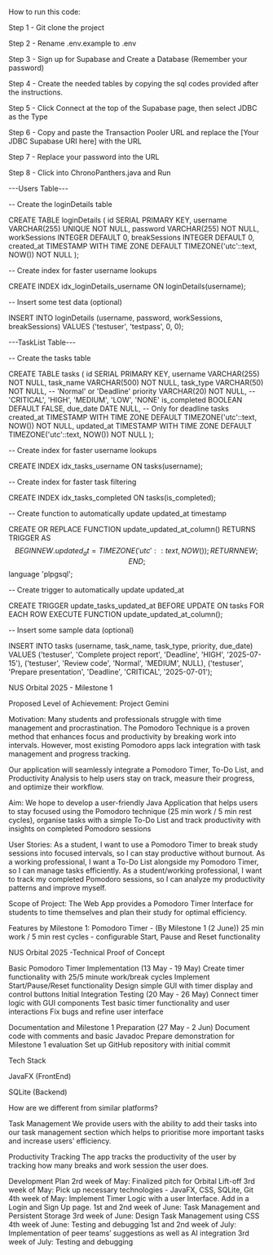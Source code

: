 How to run this code:

Step 1 - Git clone the project

Step 2 - Rename .env.example to .env

Step 3 - Sign up for Supabase and Create a Database (Remember your password)

Step 4 - Create the needed tables by copying the sql codes provided after the instructions.

Step 5 - Click Connect at the top of the Supabase page, then select JDBC as the Type

Step 6 - Copy and paste the Transaction Pooler URL and replace the [Your JDBC Supabase URI here] with the URL

Step 7 - Replace your password into the URL

Step 8 - Click into ChronoPanthers.java and Run

---Users Table---

-- Create the loginDetails table

CREATE TABLE loginDetails (
    id SERIAL PRIMARY KEY,
    username VARCHAR(255) UNIQUE NOT NULL,
    password VARCHAR(255) NOT NULL,
    workSessions INTEGER DEFAULT 0,
    breakSessions INTEGER DEFAULT 0,
    created_at TIMESTAMP WITH TIME ZONE DEFAULT TIMEZONE('utc'::text, NOW()) NOT NULL
);

-- Create index for faster username lookups

CREATE INDEX idx_loginDetails_username ON loginDetails(username);

-- Insert some test data (optional)

INSERT INTO loginDetails (username, password, workSessions, breakSessions) 
VALUES ('testuser', 'testpass', 0, 0);

---TaskList Table---

-- Create the tasks table

CREATE TABLE tasks (
    id SERIAL PRIMARY KEY,
    username VARCHAR(255) NOT NULL,
    task_name VARCHAR(500) NOT NULL,
    task_type VARCHAR(50) NOT NULL, -- 'Normal' or 'Deadline'
    priority VARCHAR(20) NOT NULL, -- 'CRITICAL', 'HIGH', 'MEDIUM', 'LOW', 'NONE'
    is_completed BOOLEAN DEFAULT FALSE,
    due_date DATE NULL, -- Only for deadline tasks
    created_at TIMESTAMP WITH TIME ZONE DEFAULT TIMEZONE('utc'::text, NOW()) NOT NULL,
    updated_at TIMESTAMP WITH TIME ZONE DEFAULT TIMEZONE('utc'::text, NOW()) NOT NULL
);

-- Create index for faster username lookups

CREATE INDEX idx_tasks_username ON tasks(username);

-- Create index for faster task filtering

CREATE INDEX idx_tasks_completed ON tasks(is_completed);

-- Create function to automatically update updated_at timestamp

CREATE OR REPLACE FUNCTION update_updated_at_column()
RETURNS TRIGGER AS $$
BEGIN
    NEW.updated_at = TIMEZONE('utc'::text, NOW());
    RETURN NEW;
END;
$$ language 'plpgsql';

-- Create trigger to automatically update updated_at

CREATE TRIGGER update_tasks_updated_at 
    BEFORE UPDATE ON tasks 
    FOR EACH ROW 
    EXECUTE FUNCTION update_updated_at_column();

-- Insert some sample data (optional)

INSERT INTO tasks (username, task_name, task_type, priority, due_date) VALUES
('testuser', 'Complete project report', 'Deadline', 'HIGH', '2025-07-15'),
('testuser', 'Review code', 'Normal', 'MEDIUM', NULL),
('testuser', 'Prepare presentation', 'Deadline', 'CRITICAL', '2025-07-01');

NUS Orbital 2025 - Milestone 1

Proposed Level of Achievement: 
Project Gemini 

Motivation: 
Many students and professionals struggle with time management and procrastination. The Pomodoro Technique is a proven method that enhances focus and productivity by breaking work into intervals. However, most existing Pomodoro apps lack integration with task management and progress tracking.

Our application will seamlessly integrate a Pomodoro Timer, To-Do List, and Productivity Analysis to help users stay on track, measure their progress, and optimize their workflow.

Aim: 
We hope to develop a user-friendly Java Application that helps users to stay focused using the Pomodoro technique (25 min work / 5 min rest cycles), organise tasks with a simple To-Do List and track productivity with insights on completed Pomodoro sessions

User Stories: 
As a student, I want to use a Pomodoro Timer to break study sessions into focused intervals, so I can stay productive without burnout.
As a working professional, I want a To-Do List alongside my Pomodoro Timer, so I can manage tasks efficiently.
As a student/working professional, I want to track my completed Pomodoro sessions, so I can analyze my productivity patterns and improve myself.

Scope of Project: 
The Web App provides a Pomodoro Timer Interface for students to time themselves and plan their study for optimal efficiency. 

Features by Milestone 1:
Pomodoro Timer - (By Milestone 1 (2 June))
25 min work / 5 min rest cycles - configurable
Start, Pause and Reset functionality

NUS Orbital 2025 -Technical Proof of Concept

Basic Pomodoro Timer Implementation (13 May - 19 May)
Create timer functionality with 25/5 minute work/break cycles
Implement Start/Pause/Reset functionality
Design simple GUI with timer display and control buttons
Initial Integration Testing (20 May - 26 May)
Connect timer logic with GUI components
Test basic timer functionality and user interactions
Fix bugs and refine user interface
 
Documentation and Milestone 1 Preparation (27 May - 2 Jun)
Document code with comments and basic Javadoc
Prepare demonstration for Milestone 1 evaluation
Set up GitHub repository with initial commit

Tech Stack 

JavaFX (FrontEnd)

SQLite (Backend) 

How are we different from similar platforms? 

Task Management
We provide users with the ability to add their tasks into our task management section which helps to prioritise more important tasks and increase users’ efficiency.

Productivity Tracking
The app tracks the productivity of the user by tracking how many breaks and work session the user does.

Development Plan 
2rd week of May: Finalized pitch for Orbital Lift-off 
3rd week of May: Pick up necessary technologies - JavaFX, CSS, SQLite, Git
4th week of May: Implement Timer Logic with a user Interface. Add in a Login and Sign Up page.
1st and 2nd week of June: Task Management and Persistent Storage
3rd week of June: Design Task Management using CSS
4th week of June: Testing and debugging 
1st and 2nd week of July: Implementation of peer teams’ suggestions as well as AI integration
3rd week of July: Testing and debugging
